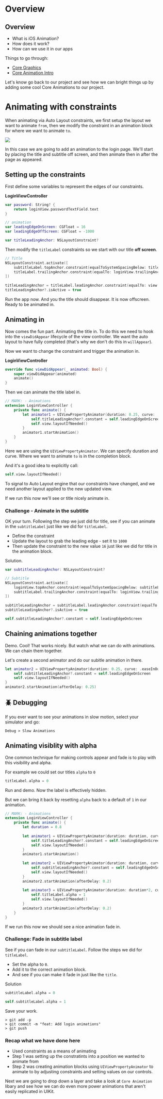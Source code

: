# Overview

## Overview

- What is iOS Animation?
- How does it work?
- How can we use it in our apps

Things to go through:

- [Core Graphics](https://github.com/jrasmusson/swift-arcade/blob/master/Animation/CoreGraphicsIntro/README.md)
- [Core Animation Intro](https://github.com/jrasmusson/swift-arcade/blob/master/Animation/CoreAnimation/Intro/README.md)

Let's know go back to our project and see how we can bright things up by adding some cool Core Animations to our project.

# Animating with constraints

When animating via Auto Layout constraints, we first setup the layout we want to animate `from`, then we modify the constraint in an animation block for where we want to animate `to`.

![](images/0.png)

In this case we are going to add an animation to the login page. We'll start by placing the title and subtitle off screen, and then animate then in after the page as appeared.

## Setting up the constraints

First define some variables to represent the edges of our constraints.

**LoginViewController**

```swift
var password: String? {
    return loginView.passwordTextField.text
}

// animation
var leadingEdgeOnScreen: CGFloat = 16
var leadingEdgeOffScreen: CGFloat = -1000

var titleLeadingAnchor: NSLayoutConstraint?
```

Then modify the `titleLabel` constraints so we start with our title **off screen**.

```swift
// Title
NSLayoutConstraint.activate([
    subtitleLabel.topAnchor.constraint(equalToSystemSpacingBelow: titleLabel.bottomAnchor, multiplier: 3),
    titleLabel.trailingAnchor.constraint(equalTo: loginView.trailingAnchor)
])
    
titleLeadingAnchor = titleLabel.leadingAnchor.constraint(equalTo: view.leadingAnchor, constant: leadingEdgeOffScreen)
titleLeadingAnchor?.isActive = true
```

Run the app now. And you the title should disappear. It is now offscreen. Ready to be animated in.

## Animating in

Now comes the fun part. Animating the title in. To do this we need to hook into the `viewDidAppear` lifecycle of the view controller. We want the auto layout to have fully completed (that's why we don't do this in `willAppear`). 

Now we want to change the constraint and trigger the animation in.

**LoginViewController**

```swift
override func viewDidAppear(_ animated: Bool) {
    super.viewDidAppear(animated)
    animate()
}
```

Then we can animate the title label in.

```swift
// MARK: - Animations
extension LoginViewController {
    private func animate() {
        let animator1 = UIViewPropertyAnimator(duration: 0.25, curve: .easeInOut) {
            self.titleLeadingAnchor?.constant = self.leadingEdgeOnScreen
            self.view.layoutIfNeeded()
        }
        animator1.startAnimation()
    }
}
```

Here we are using the `UIViewPropertyAnimator`. We can specify duration and curve. Where we want to animate `to` is in the completion block.

And it's a good idea to explicitly call:

```swift
self.view.layoutIfNeeded()
```

To signal to Auto Layout engine that our constraints have changed, and we need another layout applied to the new updated view.

If we run this now we'll see or title nicely animate in.

### Challenge - Animate in the subtitle

OK your turn. Following the step we just did for title, see if you can animate in the `subtitleLabel` just like we did for `titleLabel`.

- Define the constraint
- Update the layout to grab the leading edge - set it to `1000`
- Then update the constraint to the new value `16` just like we did for title in the animation block.

Solution.

```swift
var subtitleLeadingAnchor: NSLayoutConstraint?

// Subtitle
NSLayoutConstraint.activate([
    loginView.topAnchor.constraint(equalToSystemSpacingBelow: subtitleLabel.bottomAnchor, multiplier: 3),
    subtitleLabel.trailingAnchor.constraint(equalTo: loginView.trailingAnchor)
])
    
subtitleLeadingAnchor = subtitleLabel.leadingAnchor.constraint(equalTo: view.leadingAnchor, constant: leadingEdgeOffScreen)
subtitleLeadingAnchor?.isActive = true

self.subtitleLeadingAnchor?.constant = self.leadingEdgeOnScreen
```


## Chaining animations together

Demo. Cool! That works nicely. But watch what we can do with animations. We can chain them together.

Let's create a second animator and do our subitle animation in there.

```swift
let animator2 = UIViewPropertyAnimator(duration: 0.25, curve: .easeInOut) {
    self.subtitleLeadingAnchor?.constant = self.leadingEdgeOnScreen
    self.view.layoutIfNeeded()
}
animator2.startAnimation(afterDelay: 0.25)
```


## 🪲 Debugging

If you ever want to see your animations in slow motion, select your simulator and go:

`Debug > Slow Animations`

## Animating visiblity with alpha

One common technique for making controls appear and fade is to play with this visibility and alpha.

For example we could set our titles `alpha` to `0`

```swift
titleLabel.alpha = 0
```

Run and demo. Now the label is effectively hidden.

But we can bring it back by resetting `alpha` back to a default of `1` in our animation.

```swift
// MARK: - Animations
extension LoginViewController {
    private func animate() {
        let duration = 0.8
        
        let animator1 = UIViewPropertyAnimator(duration: duration, curve: .easeInOut) {
            self.titleLeadingAnchor?.constant = self.leadingEdgeOnScreen
            self.view.layoutIfNeeded()
        }
        animator1.startAnimation()
        
        let animator2 = UIViewPropertyAnimator(duration: duration, curve: .easeInOut) {
            self.subtitleLeadingAnchor?.constant = self.leadingEdgeOnScreen
            self.view.layoutIfNeeded()
        }
        animator2.startAnimation(afterDelay: 0.2)
        
        let animator3 = UIViewPropertyAnimator(duration: duration*2, curve: .easeInOut) {
            self.titleLabel.alpha = 1
            self.view.layoutIfNeeded()
        }
        animator3.startAnimation(afterDelay: 0.2)
    }
}
```

If we run this now we should see a nice animation fade in.


### Challenge: Fade in subtitle label

See if you can fade in our `subtitleLabel`. Follow the steps we did for `titleLabel`.

- Set the alpha to `0`.
- Add it to the correct animation block.
- And see if you can make it fade in just like the `title`.

Solution

```swift
subtitleLabel.alpha = 0
```

```swift
self.subtitleLabel.alpha = 1
```

Save your work.

```
> git add -p
> git commit -m "feat: Add login animations"
> git push
```

### Recap what we have done here

- Used constraints as a means of animating
- Step 1 was setting up the constratints into a position we wanted to animate from
- Step 2 was creating animation blocks using `UIViewPropertyAnimator` to animate to by adjusting constraints and setting values on our controls.

Next we are going to drop down a layer and take a look at `Core Animation` libary and see how we can do even more power animations that aren't easily replicated in UIKit.


